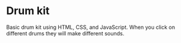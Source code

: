 # Drum kit

Basic drum kit using HTML, CSS, and JavaScript. 
When you click on different drums they will make different sounds.
